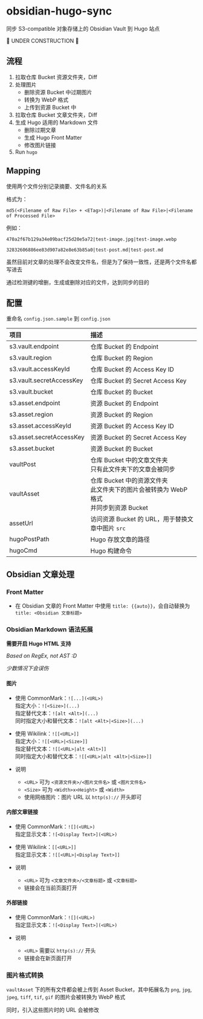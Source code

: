 # obsidian-hugo-sync
同步 S3-compatible 对象存储上的 Obsidian Vault 到 Hugo 站点

🚧 UNDER CONSTRUCTION 🚧

## 流程

1. 拉取仓库 Bucket 资源文件夹，Diff
2. 处理图片
   - 删除资源 Bucket 中过期图片
   - 转换为 WebP 格式
   - 上传到资源 Bucket 中
3. 拉取仓库 Bucket 文章文件夹，Diff
4. 生成 Hugo 适用的 Markdown 文件
   - 删除过期文章
   - 生成 Hugo Front Matter
   - 修改图片链接
5. Run `hugo`

## Mapping

使用两个文件分别记录摘要、文件名的关系

格式为：

```
md5(<Filename of Raw File> + <ETag>)|<Filename of Raw File>|<Filename of Processed File>
```

例如：

```
470a2f67b129a34e09bacf25d20e5a72|test-image.jpg|test-image.webp
```

```
32832606886ee83d907a82e8e63b85a0|test-post.md|test-post.md
```

虽然目前对文章的处理不会改变文件名，但是为了保持一致性，还是两个文件名都写进去

通过检测键的增删，生成或删除对应的文件，达到同步的目的

## 配置

重命名 `config.json.sample` 到 `config.json`

| 项目                          | 描述                                 |
| :--------------------------- | :----------------------------------- |
| s3.vault.endpoint            | 仓库 Bucket 的 Endpoint               |
| s3.vault.region              | 仓库 Bucket 的 Region                 |
| s3.vault.accessKeyId         | 仓库 Bucket 的 Access Key ID          |
| s3.vault.secretAccessKey     | 仓库 Bucket 的 Secret Access Key      |
| s3.vault.bucket              | 仓库 Bucket 的 Bucket                 |
| s3.asset.endpoint            | 资源 Bucket 的 Endpoint               |
| s3.asset.region              | 资源 Bucket 的 Region                 |
| s3.asset.accessKeyId         | 资源 Bucket 的 Access Key ID          |
| s3.asset.secretAccessKey     | 资源 Bucket 的 Secret Access Key      |
| s3.asset.bucket              | 资源 Bucket 的 Bucket                 |
| vaultPost  | 仓库 Bucket 中的文章文件夹<br />只有此文件夹下的文章会被同步 |
| vaultAsset | 仓库 Bucket 中的资源文件夹<br />此文件夹下的图片会被转换为 WebP 格式<br />并同步到资源 Bucket |
| assetUrl | 访问资源 Bucket 的 URL，用于替换文章中图片 `src` |
| hugoPostPath | Hugo 存放文章的路径 |
| hugoCmd | Hugo 构建命令 |

## Obsidian 文章处理

### Front Matter

- 在 Obsidian 文章的 Front Matter 中使用 `title: {{auto}}`，会自动替换为 `title: <Obsidian 文章标题>`

### Obsidian Markdown 语法拓展

**需要开启 Hugo HTML 支持**

*Based on RegEx, not AST :D*

*少数情况下会误伤*

#### 图片
- 使用 CommonMark：`![...](<URL>)`<br />
  指定大小：`![<Size>](...)`<br />
  指定替代文本：`![alt <Alt>](...)`<br />
  同时指定大小和替代文本：`![alt <Alt>|<Size>](...)`

- 使用 Wikilink：`![[<URL>]]`<br />
  指定大小：`![[<URL>|<Size>]]`<br />
  指定替代文本：`![[<URL>|alt <Alt>]]`<br />
  同时指定大小和替代文本：`![[<URL>|alt <Alt>|<Size>]]`

- 说明
  - `<URL>` 可为 `<资源文件夹>/<图片文件名>` 或 `<图片文件名>`
  - `<Size>` 可为 `<Width>x<Height>` 或 `<Width>`
  - 使用网络图片：图片 URL 以 `http(s)://` 开头即可

#### 内部文章链接

- 使用 CommonMark：`![](<URL>)`<br />
  指定显示文本：`![<Display Text>](<URL>)`

- 使用 Wikilink：`[[<URL>]]`<br />
  指定显示文本：`![[<URL>|<Display Text>]]`

- 说明
  - `<URL>` 可为 `<文章文件夹>/<文章标题>` 或 `<文章标题>`
  - 链接会在当前页面打开

#### 外部链接

- 使用 CommonMark：`![](<URL>)`<br />
  指定显示文本：`![<Display Text>](<URL>)`

- 说明
  - `<URL>` 需要以 `http(s)://` 开头
  - 链接会在新页面打开

### 图片格式转换

`vaultAsset` 下的所有文件都会被上传到 Asset Bucket，其中拓展名为 `png`, `jpg`, `jpeg`, `tiff`, `tif`, `gif` 的图片会被转换为 WebP 格式

同时，引入这些图片时的 URL 会被修改
